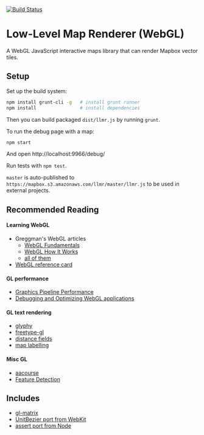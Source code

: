 [![Build Status](https://magnum.travis-ci.com/mapbox/llmr.svg?token=6EjGQXFuGMFRr7mgpjEj&branch=master)](https://magnum.travis-ci.com/mapbox/llmr)

# Low-Level Map Renderer (WebGL)

A WebGL JavaScript interactive maps library that can render Mapbox vector tiles.

## Setup

Set up the build system:

```bash
npm install grunt-cli -g   # install grunt runner
npm install                # install dependencies
```

Then you can build packaged `dist/llmr.js` by running `grunt`.

To run the debug page with a map:

```bash
npm start
```

And open http://localhost:9966/debug/

Run tests with `npm test`.

`master` is auto-published to `https://mapbox.s3.amazonaws.com/llmr/master/llmr.js` to be used in external projects.

## Recommended Reading

#### Learning WebGL

- Greggman's WebGL articles
    - [WebGL Fundamentals](http://greggman.github.io/webgl-fundamentals/webgl/lessons/webgl-fundamentals.html)
    - [WebGL How It Works](http://greggman.github.io/webgl-fundamentals/webgl/lessons/webgl-how-it-works.html)
    - [all of them](http://greggman.github.io/webgl-fundamentals/)
- [WebGL reference card](http://www.khronos.org/files/webgl/webgl-reference-card-1_0.pdf)

#### GL performance

- [Graphics Pipeline Performance](http://http.developer.nvidia.com/GPUGems/gpugems_ch28.html)
- [Debugging and Optimizing WebGL applications](https://docs.google.com/presentation/d/12AGAUmElB0oOBgbEEBfhABkIMCL3CUX7kdAPLuwZ964)

#### GL text rendering

- [glyphy](https://code.google.com/p/glyphy/)
- [freetype-gl](https://code.google.com/p/freetype-gl/)
- [distance fields](http://bytewrangler.blogspot.com/2011/10/signed-distance-fields.html)
- [map labelling](http://i11www.iti.uni-karlsruhe.de/~awolff/map-labeling/bibliography/maplab_date.html)

#### Misc GL

- [aacourse](http://iryoku.com/aacourse/)
- [Feature Detection](http://www.browserleaks.com/webgl)


## Includes

- [gl-matrix](https://github.com/toji/gl-matrix)
- [UnitBezier port from WebKit](js/lib/unitbezier.js)
- [assert port from Node](js/util/assert.js)
